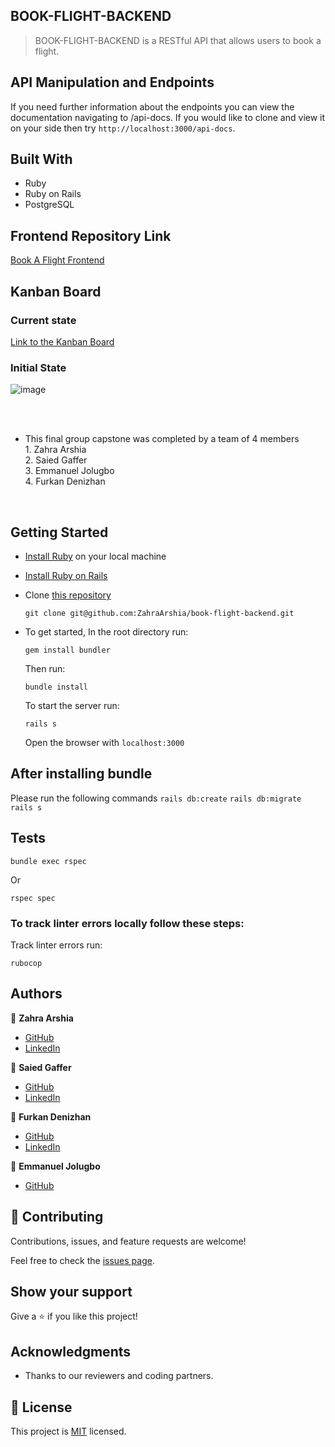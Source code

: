 ## BOOK-FLIGHT-BACKEND
> BOOK-FLIGHT-BACKEND is a RESTful API that allows users to book a flight.

## API Manipulation and Endpoints

If you need further information about the endpoints you can view the documentation navigating to /api-docs.
If you would like to clone and view it on your side then try `http://localhost:3000/api-docs`.

## Built With

- Ruby
- Ruby on Rails
- PostgreSQL

## Frontend Repository Link
<a href="https://github.com/ZahraArshia/book-flight-frontend">Book A Flight Frontend</a>

</div>

## Kanban Board

### Current state

[Link to the Kanban Board](https://github.com/ZahraArshia/book-flight-backend/projects/1)

### Initial State

![image](https://user-images.githubusercontent.com/78906545/181631910-64f3f1b6-5836-4099-907f-a2f244ca581d.png)

<br>
<br>

- This final group capstone was completed by a team of 4 members <br>
        1.       Zahra Arshia <br>
        2.       Saied Gaffer <br>
        3.       Emmanuel Jolugbo <br>
        4.       Furkan Denizhan <br>
        
 <br>

## Getting Started

- [Install Ruby](https://www.ruby-lang.org/en/documentation/installation/) on your local machine 
- [Install Ruby on Rails](https://guides.rubyonrails.org/v5.1/getting_started.html)
- Clone [this repository](https://github.com/ZahraArshia/book-flight-backend)
  ```
  git clone git@github.com:ZahraArshia/book-flight-backend.git
  ```
- To get started, In the root directory run:
  ```
  gem install bundler
  ```
  Then run:
  ```
  bundle install
  ```
  To start the server run: 

  ```
  rails s
  ```
  Open the browser with `localhost:3000`

  
## After installing bundle

Please run the following commands `rails db:create` `rails db:migrate` `rails s`

## Tests
```
bundle exec rspec
```
Or
```
rspec spec
```
### To track linter errors locally follow these steps:  

Track linter errors run:
```
rubocop
```

## Authors

:woman: **Zahra Arshia**

- [GitHub](https://github.com/ZahraArshia)
- [LinkedIn](https://www.linkedin.com/in/zahra-arshia-89247210a/)

:man: **Saied Gaffer**
- [GitHub](https://github.com/saied2035)
- [LinkedIn](https://www.linkedin.com/in/saiedgaffer/)

:man: **Furkan Denizhan**
- [GitHub](https://github.com/nevisende)
- [LinkedIn](https://www.linkedin.com/in/furkan-denizhan/)

:man: **Emmanuel Jolugbo**
- [GitHub](https://github.com/Thermiee)

## 🤝 Contributing

Contributions, issues, and feature requests are welcome!

Feel free to check the [issues page](https://github.com/ZahraArshia/book-flight-backend/issues).

## Show your support

Give a ⭐️ if you like this project!

## Acknowledgments

- Thanks to our reviewers and coding partners.

## 📝 License

This project is [MIT](./MIT.md) licensed.

